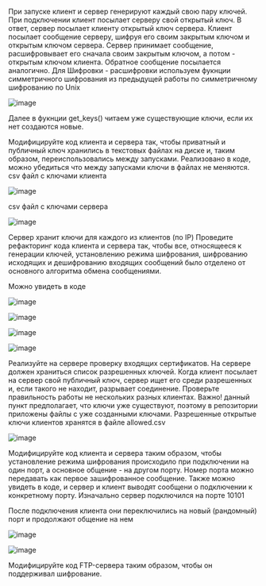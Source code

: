 При запуске клиент и сервер генерируют каждый свою пару ключей.
При подключении клиент посылает серверу свой открытый ключ.
В ответ, сервер посылает клиенту открытый ключ сервера.
Клиент посылает сообщение серверу, шифруя его своим закрытым ключом и открытым ключом сервера.
Сервер принимает сообщение, расшифровывает его сначала своим закрытым ключом, а потом - открытым ключом клиента.
Обратное сообщение посылается аналогично.
Для Шифровки - расшифровки используем фукнции симметричного шифрования из предыдущей работы по симметричному шифрованию по Unix

![image](https://user-images.githubusercontent.com/70681104/146678811-67022382-1221-44c3-abe1-3ae34b4c7544.png)

Далее в фукнции get_keys() читаем уже существующие ключи, если их нет создаются новые.

Модифицируйте код клиента и сервера так, чтобы приватный и публичный ключ хранились в текстовых файлах на диске и, таким образом, переиспользовались между запусками.
Реализовано в коде, можно убедиться что между запусками ключи в файлах не меняются.
csv файл с ключами клиента

![image](https://user-images.githubusercontent.com/70681104/146678881-ab38389b-fdb0-4955-8dc7-e5ae8d8eb941.png)

csv файл с ключами сервера

![image](https://user-images.githubusercontent.com/70681104/146678906-ca346fc0-c61d-4b08-85d7-1ed783f60547.png)

Сервер хранит ключи для каждого из клиентов (по IP)
Проведите рефакторинг кода клиента и сервера так, чтобы все, относящееся к генерации ключей, установлению режима шифрования, шифрованию исходящих и дешифрованию входящих сообщений было отделено от основного алгоритма обмена сообщениями.

Можно увидеть в коде

![image](https://user-images.githubusercontent.com/70681104/146679001-cfa81f7c-a032-43c8-8a3f-e1650ee337f5.png)

![image](https://user-images.githubusercontent.com/70681104/146679018-4bfaeb9b-781e-44e6-8fe5-413fb35b28fb.png)

![image](https://user-images.githubusercontent.com/70681104/146679032-e695697d-2fc0-43a9-8bfe-5df33df736df.png)

![image](https://user-images.githubusercontent.com/70681104/146679040-dc5a1bdd-b67f-4a66-bebb-b3d17d2600b1.png)

Реализуйте на сервере проверку входящих сертификатов. На сервере должен храниться список разрешенных ключей. Когда клиент посылает на сервер свой публичный ключ, сервер ищет его среди разрешенных и, если такого не находит, разрывает соединение. Проверьте правильность работы не нескольких разных клиентах.
Важно! данный пункт предполагает, что ключи уже существуют, поэтому в репозитории приложены файлы с уже созданными ключами.
Разрешенные открытые ключи клиентов хранятся в файле allowed.csv

![image](https://user-images.githubusercontent.com/70681104/146679352-30b1f341-6732-4810-9882-aaa3941d4f41.png)

Модифицируйте код клиента и сервера таким образом, чтобы установление режима шифрования происходило при подключении на один порт, а основное общение - на другом порту. Номер порта можно передавать как первое зашифрованное сообщение.
Также можно увидеть в коде, и сервер и клиент выводят сообщени о подключении к конкретному порту.
Изначально сервер подключился на порте 10101

После подключения клиента они переключились на новый (рандомный) порт и продолжают общение на нем

![image](https://user-images.githubusercontent.com/70681104/146679673-d555a283-5779-4756-aed3-556a86378521.png)

![image](https://user-images.githubusercontent.com/70681104/146679686-ec72f97d-ad21-4f6f-b89a-ccc1cc22895a.png)

Модифицируйте код FTP-сервера таким образом, чтобы он поддерживал шифрование.
